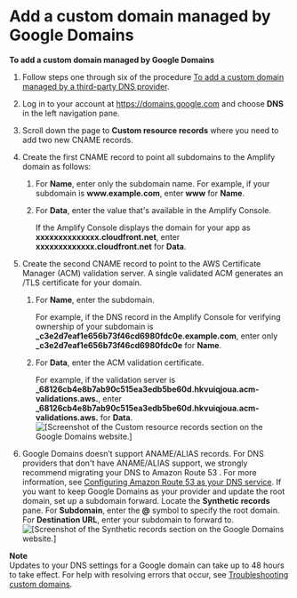 # Add a custom domain managed by Google Domains<a name="to-add-a-custom-domain-managed-by-google-domains"></a>

**To add a custom domain managed by Google Domains**

1. Follow steps one through six of the procedure [To add a custom domain managed by a third\-party DNS provider](to-add-a-custom-domain-managed-by-a-third-party-dns-provider.md)\.

1. Log in to your account at [https://domains\.google\.com](https://domains.google.com) and choose **DNS** in the left navigation pane\.

1. Scroll down the page to **Custom resource records** where you need to add two new CNAME records\.

1. Create the first CNAME record to point all subdomains to the Amplify domain as follows:

   1. For **Name**, enter only the subdomain name\. For example, if your subdomain is **www\.example\.com**, enter **www** for **Name**\.

   1. For **Data**, enter the value that's available in the Amplify Console\. 

      If the Amplify Console displays the domain for your app as **xxxxxxxxxxxxxx\.cloudfront\.net**, enter **xxxxxxxxxxxxx\.cloudfront\.net** for **Data**\.

1. Create the second CNAME record to point to the AWS Certificate Manager \(ACM\) validation server\. A single validated ACM generates an /TLS certificate for your domain\. 

   1. For **Name**, enter the subdomain\.

      For example, if the DNS record in the Amplify Console for verifying ownership of your subdomain is **\_c3e2d7eaf1e656b73f46cd6980fdc0e\.example\.com**, enter only **\_c3e2d7eaf1e656b73f46cd6980fdc0e** for **Name**\. 

   1. For **Data**, enter the ACM validation certificate\.

      For example, if the validation server is **\_68126cb4e8b7ab90c515ea3edb5be60d\.hkvuiqjoua\.acm\-validations\.aws\.**, enter **\_68126cb4e8b7ab90c515ea3edb5be60d\.hkvuiqjoua\.acm\-validations\.aws\.** for **Data**\.   
![\[Screenshot of the Custom resource records section on the Google Domains website.\]](http://docs.aws.amazon.com/amplify/latest/userguide/images/amplify-google-2Update.png)

1. Google Domains doesn’t support ANAME/ALIAS records\. For DNS providers that don't have ANAME/ALIAS support, we strongly recommend migrating your DNS to Amazon Route 53 \. For more information, see [Configuring Amazon Route 53 as your DNS service](https://docs.aws.amazon.com/Route53/latest/DeveloperGuide/dns-configuring.html)\. If you want to keep Google Domains as your provider and update the root domain, set up a subdomain forward\. Locate the **Synthetic records** pane\. For **Subdomain**, enter the **@** symbol to specify the root domain\. For **Destination URL**, enter your subdomain to forward to\.  
![\[Screenshot of the Synthetic records section on the Google Domains website.\]](http://docs.aws.amazon.com/amplify/latest/userguide/images/amplify-google-3Update.png)

**Note**  
 Updates to your DNS settings for a Google domain can take up to 48 hours to take effect\. For help with resolving errors that occur, see [Troubleshooting custom domains](custom-domain-troubleshoot-guide.md)\. 